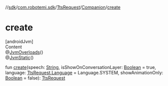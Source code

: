 //[sdk](../../../../index.md)/[com.robotemi.sdk](../../index.md)/[TtsRequest](../index.md)/[Companion](index.md)/[create](create.md)



# create  
[androidJvm]  
Content  
@[JvmOverloads](https://kotlinlang.org/api/latest/jvm/stdlib/kotlin.jvm/-jvm-overloads/index.html)()  
@[JvmStatic](https://kotlinlang.org/api/latest/jvm/stdlib/kotlin.jvm/-jvm-static/index.html)()  
  
fun [create](create.md)(speech: [String](https://kotlinlang.org/api/latest/jvm/stdlib/kotlin/-string/index.html), isShowOnConversationLayer: [Boolean](https://kotlinlang.org/api/latest/jvm/stdlib/kotlin/-boolean/index.html) = true, language: [TtsRequest.Language](../-language/index.md) = Language.SYSTEM, showAnimationOnly: [Boolean](https://kotlinlang.org/api/latest/jvm/stdlib/kotlin/-boolean/index.html) = false): [TtsRequest](../index.md)  



